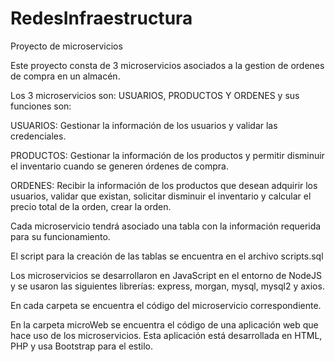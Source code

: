 # RedesInfraestructura
Proyecto de microservicios

Este proyecto consta de 3 microservicios asociados a la gestion de ordenes de compra en un almacén.

Los 3 microservicios son: USUARIOS, PRODUCTOS Y ORDENES y sus funciones son:

USUARIOS: Gestionar la información de los usuarios y validar las credenciales.

PRODUCTOS: Gestionar la información de los productos y permitir disminuir el inventario cuando se generen órdenes de compra.

ORDENES: Recibir la información de los productos que desean adquirir los usuarios, validar que existan, solicitar disminuir el inventario y calcular el precio total de la orden, crear la orden. 

Cada microservicio tendrá asociado una tabla con la información requerida para su funcionamiento. 

El script para la creación de las tablas se encuentra en el archivo scripts.sql

Los microservicios se desarrollaron en JavaScript en el entorno de NodeJS y se usaron las siguientes librerías: express, morgan, mysql, mysql2 y axios.

En cada carpeta se encuentra el código del microservicio correspondiente.

En la carpeta microWeb se encuentra el código de una aplicación web que hace uso de los microservicios. Esta aplicación está desarrollada en HTML, PHP y usa Bootstrap para el estilo.
